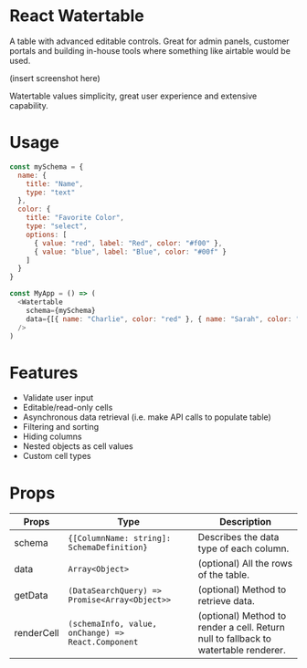 # React Watertable

A table with advanced editable controls. Great for admin panels, customer portals and building in-house tools where something like airtable would be used.

(insert screenshot here)

Watertable values simplicity, great user experience and extensive capability.

# Usage

```javascript
const mySchema = {
  name: {
    title: "Name",
    type: "text"
  },
  color: {
    title: "Favorite Color",
    type: "select",
    options: [
      { value: "red", label: "Red", color: "#f00" },
      { value: "blue", label: "Blue", color: "#00f" }
    ]
  }
}

const MyApp = () => (
  <Watertable
    schema={mySchema}
    data={[{ name: "Charlie", color: "red" }, { name: "Sarah", color: "blue" }]}
  />
)
```

# Features

- Validate user input
- Editable/read-only cells
- Asynchronous data retrieval (i.e. make API calls to populate table)
- Filtering and sorting
- Hiding columns
- Nested objects as cell values
- Custom cell types

# Props

| Props      | Type                                               | Description                                                                         |
| ---------- | -------------------------------------------------- | ----------------------------------------------------------------------------------- |
| schema     | `{[ColumnName: string]: SchemaDefinition}`         | Describes the data type of each column.                                             |
| data       | `Array<Object>`                                    | (optional) All the rows of the table.                                               |
| getData    | `(DataSearchQuery) => Promise<Array<Object>>`      | (optional) Method to retrieve data.                                                 |
| renderCell | `(schemaInfo, value, onChange) => React.Component` | (optional) Method to render a cell. Return null to fallback to watertable renderer. |
